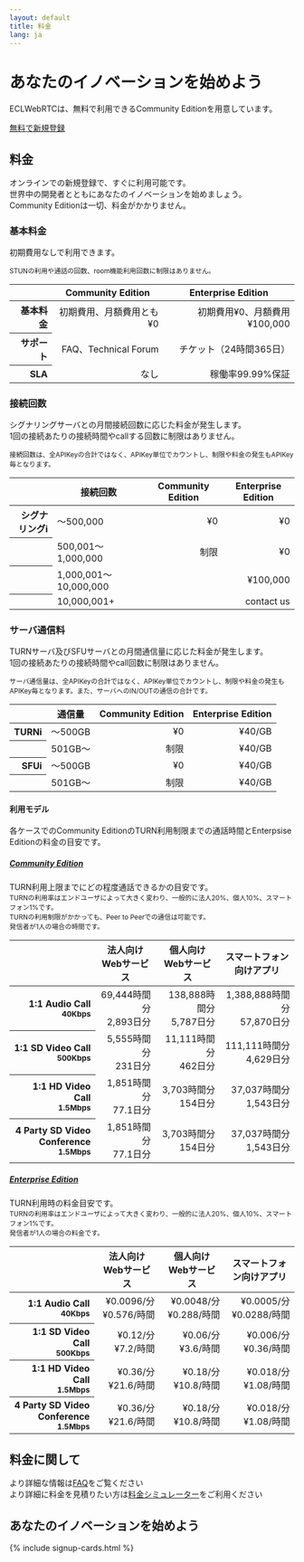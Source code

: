 ```yaml
---
layout: default
title: 料金
lang: ja
---
```


<div class="jumbotron">
  <h1 class="display-4">あなたのイノベーションを始めよう</h1>
  <p class="lead">ECLWebRTCは、無料で利用できるCommunity Editionを用意しています。</p>
  <p class="lead">
  <a class="btn btn-primary btn-lg" href="#" role="button">無料で新規登録</a>
  </p>
</div>


## 料金

オンラインでの新規登録で、すぐに利用可能です。<br>
世界中の開発者とともにあなたのイノベーションを始めましょう。<br>
Community Editionは一切、料金がかかりません。

### 基本料金

初期費用なしで利用できます。  

<small class="text-muted">STUNの利用や通話の回数、room機能利用回数に制限はありません。</small>

<table class="table table-sm">
  <thead>
    <tr>
      <th></th>
      <th class="text-right">Community Edition</th>
      <th class="text-right">Enterprise Edition</th>
    </tr>
  </thead>
    <tbody align="right">
      <tr>
        <th scope="row">基本料金</th>
        <td>初期費用、月額費用とも¥0</td>
        <td>初期費用¥0、月額費用¥100,000</td>
      </tr>
      <tr>
        <th scope="row">サポート</th>
        <td>FAQ、Technical Forum</td>
        <td>チケット（24時間365日）</td>
      </tr>
      <tr>
        <th scope="row">SLA</th>
        <td>なし</td>
        <td>稼働率99.99%保証</td>
    </tr>
  </tbody>
</table>

### 接続回数

シグナリングサーバとの月間接続回数に応じた料金が発生します。<br>
1回の接続あたりの接続時間やcallする回数に制限はありません。

<small class="text-muted">接続回数は、全APIKeyの合計ではなく、APIKey単位でカウントし、制限や料金の発生もAPIKey毎となります。</small>

<table class="table table-sm">
<thead>
  <tr>
    <th></th>
    <th>接続回数</th>
    <th class="text-right">Community Edition</th>
    <th class="text-right">Enterprise Edition</th>
  </tr>
</thead>
<tbody align="right">
  <tr>
    <th scope="row">シグナリング<span class="badge badge-pill badge-info" data-toggle="tooltip" data-placement="top" title="シグナリング: 端末間で通信を行う際に、シグナリングサーバを介してお互いのIPアドレスやコーデックなど情報の交換を行います。">i</span></th>
    <td align="left">〜500,000</td>
    <td>¥0</td>
    <td>¥0</td>
  </tr>
  <tr>
    <th scope="row"></th>
    <td align="left">500,001〜1,000,000</td>
    <td>制限</td>
    <td>¥0</td>
  </tr>
  <tr>
    <th scope="row"></th>
    <td align="left">1,000,001〜10,000,000</td>
    <td></td>
    <td>¥100,000</td>
  </tr>
  <tr>
    <th scope="row"></th>
    <td align="left">10,000,001+</td>
    <td></td>
    <td>contact us</td>
  </tr>
</tbody>
</table>


### サーバ通信料

TURNサーバ及びSFUサーバとの月間通信量に応じた料金が発生します。<br>
1回の接続あたりの接続時間やcall回数に制限はありません。

<small class="text-muted">サーバ通信量は、全APIKeyの合計ではなく、APIKey単位でカウントし、制限や料金の発生もAPIKey毎となります。また、サーバへのIN/OUTの通信の合計です。</small>

<table class="table table-sm">
<thead>
  <tr>
    <th></th>
    <th>通信量</th>
    <th class="text-right">Community Edition</th>
    <th class="text-right">Enterprise Edition</th>
  </tr>
</thead>
<tbody align="right">
  <tr>
    <th scope="row">TURN<span class="badge badge-pill badge-info" data-toggle="tooltip" data-placement="top" title="TURN: Peer to Peerでの通信が確立できない環境で、TURNサーバを中継することによりNAT越えを実現します。">i</span></th>
    <td align="left">〜500GB</td>
    <td>¥0</td>
    <td>¥40/GB</td>
  </tr>
  <tr>
    <th scope="row"></th>
    <td align="left">501GB〜</td>
    <td>制限</td>
    <td>¥40/GB</td>
  </tr>
  <tr>
    <th scope="row">SFU<span class="badge badge-pill badge-info" data-toggle="tooltip" data-placement="top" title="SFU: 映像の送信をSFUサーバが代行することで、端末のCPUやネットワーク負荷を抑え、多人数での通話や配信を実現します。">i</span></th>
    <td align="left">〜500GB</td>
    <td>¥0</td>
    <td>¥40/GB</td>
  </tr>
  <tr>
    <th scope="row"></th>
    <td align="left">501GB〜</td>
    <td>制限</td>
    <td>¥40/GB</td>
  </tr>
</tbody>
</table>


#### 利用モデル
各ケースでのCommunity EditionのTURN利用制限までの通話時間とEnterpsise Editionの料金の目安です。




<div id="accordion" role="tablist" aria-multiselectable="true">
  <div class="card">
    <div class="card-header" role="tab" id="headingOne">
      <h5 class="mb-0">
        <a data-toggle="collapse" data-parent="#accordion" href="#collapseOne" aria-expanded="true" aria-controls="collapseOne">
          Community Edition
        </a>
      </h5>
    </div>
    <div id="collapseOne" class="collapse show" role="tabpanel" aria-labelledby="headingOne">
      <div class="card-block">
        TURN利用上限までにどの程度通話できるかの目安です。<br>
        <small class="text-muted">TURNの利用率はエンドユーザによって大きく変わり、一般的に法人20%、個人10%、スマートフォン1%です。<br>TURNの利用制限がかかっても、Peer to Peerでの通信は可能です。<br>発信者が1人の場合の時間です。</small>
        <table class="table table-sm">
        <thead>
          <tr>
            <th></th>
            <th class="text-right">法人向けWebサービス</th>
            <th class="text-right">個人向けWebサービス</th>
            <th class="text-right">スマートフォン向けアプリ</th>
          </tr>
        </thead>
        <tbody align="right">
          <tr>
            <th scope="row">1:1 Audio Call<br><small>40Kbps</small></th>
            <td>69,444時間分<br>2,893日分</td>
            <td>138,888時間分<br>5,787日分</td>
            <td>1,388,888時間分<br>57,870日分</td>
          </tr>
          <tr>
            <th scope="row">1:1 SD Video Call<br><small>500Kbps</small></th>
            <td>5,555時間分<br>231日分</td>
            <td>11,111時間分<br>462日分</td>
            <td>111,111時間分<br>4,629日分</td>
          </tr>
          <tr>
            <th scope="row">1:1 HD Video Call<br><small>1.5Mbps</small></th>
            <td>1,851時間分<br>77.1日分</td>
            <td>3,703時間分<br>154日分</td>
            <td>37,037時間分<br>1,543日分</td>
          </tr>
          <tr>
            <th scope="row">4 Party SD Video Conference<br><small>1.5Mbps</small></th>
            <td>1,851時間分<br>77.1日分</td>
            <td>3,703時間分<br>154日分</td>
            <td>37,037時間分<br>1,543日分</td>
          </tr>
        </tbody>
        </table>
      </div>
    </div>
  </div>
  <div class="card">
    <div class="card-header" role="tab" id="headingTwo">
      <h5 class="mb-0">
        <a class="collapsed" data-toggle="collapse" data-parent="#accordion" href="#collapseTwo" aria-expanded="false" aria-controls="collapseTwo">
          Enterprise Edition
        </a>
      </h5>
    </div>
    <div id="collapseTwo" class="collapse" role="tabpanel" aria-labelledby="headingTwo">
      <div class="card-block">
        TURN利用時の料金目安です。<br>
        <small class="text-muted">TURNの利用率はエンドユーザによって大きく変わり、一般的に法人20%、個人10%、スマートフォン1%です。<br>発信者が1人の場合の料金です。</small>
        <table class="table table-sm">
        <thead>
          <tr>
            <th></th>
            <th class="text-right">法人向けWebサービス</th>
            <th class="text-right">個人向けWebサービス</th>
            <th class="text-right">スマートフォン向けアプリ</th>
          </tr>
        </thead>
        <tbody align="right">
          <tr>
            <th scope="row">1:1 Audio Call<br><small>40Kbps</small></th>
            <td>¥0.0096/分<br>¥0.576/時間</td>
            <td>¥0.0048/分<br>¥0.288/時間</td>
            <td>¥0.0005/分<br>¥0.0288/時間</td>
          </tr>
          <tr>
            <th scope="row">1:1 SD Video Call<br><small>500Kbps</small></th>
            <td>¥0.12/分<br>¥7.2/時間</td>
            <td>¥0.06/分<br>¥3.6/時間</td>
            <td>¥0.006/分<br>¥0.36/時間</td>
          </tr>
          <tr>
            <th scope="row">1:1 HD Video Call<br><small>1.5Mbps</small></th>
            <td>¥0.36/分<br>¥21.6/時間</td>
            <td>¥0.18/分<br>¥10.8/時間</td>
            <td>¥0.018/分<br>¥1.08/時間</td>
          </tr>
          <tr>
            <th scope="row">4 Party SD Video Conference<br><small>1.5Mbps</small></th>
            <td>¥0.36/分<br>¥21.6/時間</td>
            <td>¥0.18/分<br>¥10.8/時間</td>
            <td>¥0.018/分<br>¥1.08/時間</td>
          </tr>
        </tbody>
        </table>
      </div>
    </div>
  </div>
</div>

## 料金に関して
より詳細な情報は[FAQ]()をご覧ください<br>
より詳細に料金を見積りたい方は[料金シミュレーター]()をご利用ください

## あなたのイノベーションを始めよう

{% include signup-cards.html %}

